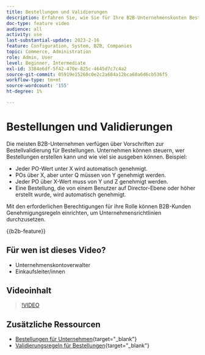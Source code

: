 ```yaml
---
title: Bestellungen und Validierungen
description: Erfahren Sie, wie Sie für Ihre B2B-Unternehmenskonten Bestellaufträge und Validierungsregeln aktivieren.
doc-type: feature video
audience: all
activity: use
last-substantial-update: 2023-2-16
feature: Configuration, System, B2B, Companies
topic: Commerce, Administration
role: Admin, User
level: Beginner, Intermediate
exl-id: 3384e6df-5f42-470e-825c-4645d7c7c4a2
source-git-commit: 05919e15260c0e2c2a684a12bca60a6d6cb536f5
workflow-type: tm+mt
source-wordcount: '155'
ht-degree: 1%

---
```


# Bestellungen und Validierungen

Die meisten B2B-Unternehmen verfügen über Vorschriften zur Bestellvalidierung für Bestellungen. Unternehmen können steuern, wer Bestellungen erstellen kann und wie viel sie ausgeben können. Beispiel:

- Jeder PO-Wert unter X wird automatisch genehmigt.
- POs über X, aber unter Q müssen von Y genehmigt werden.
- Jeder PO über X-Wert muss von Y und Z genehmigt werden.
- Eine Bestellung, die von einem Benutzer auf Director-Ebene oder höher erstellt wurde, wird automatisch genehmigt.

Mit den erforderlichen Berechtigungen für ihre Rolle können B2B-Kunden Genehmigungsregeln einrichten, um Unternehmensrichtlinien durchzusetzen.

{{b2b-feature}}

## Für wen ist dieses Video?

- Unternehmenskontoverwalter
- Einkaufsleiter/innen

## Videoinhalt

>[!VIDEO](https://video.tv.adobe.com/v/344450?quality=12&learn=on)

## Zusätzliche Ressourcen

- [Bestellungen für Unternehmen](https://experienceleague.adobe.com/docs/commerce-admin/b2b/purchase-orders/purchase-order-flow.html){target="_blank"}
- [Validierungsregeln für Bestellungen](https://experienceleague.adobe.com/docs/commerce-admin/b2b/purchase-orders/account-dashboard-approval-rules.html){target="_blank"}

